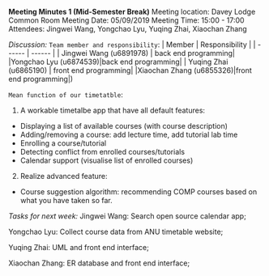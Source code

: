 **Meeting Minutes 1 (Mid-Semester Break)**
Meeting location: Davey Lodge Common Room
Meeting Date: 05/09/2019
Meeting Time: 15:00 - 17:00
Attendees: Jingwei Wang, Yongchao Lyu, Yuqing Zhai, Xiaochan Zhang

*Discussion:*
`Team member and responsibility`:
| Member | Responsibility |
| ------ | ------ |
| Jingwei Wang (u6891978) | back end programming|
|Yongchao Lyu (u6874539)|back end programming|
| Yuqing Zhai (u6865190) | front end programming| 
|Xiaochan Zhang (u6855326)|front end programming|)

`Mean function of our timetatble`:
1. A workable timetalbe app that have all default features:
* Displaying a list of available courses (with course description)
* Adding/removing a course: add lecture time, add tutorial lab time
* Enrolling a course/tutorial
* Detecting conflict from enrolled courses/tutorials
* Calendar support (visualise list of enrolled courses)

2. Realize advanced feature:
* Course suggestion algorithm: recommending COMP courses based on what you have taken so far.

*Tasks for next week:*
Jingwei Wang:
Search open source calendar app;

Yongchao Lyu:
Collect course data from ANU timetable website;

Yuqing Zhai: 
UML and front end interface;

Xiaochan Zhang:
ER database and front end interface;